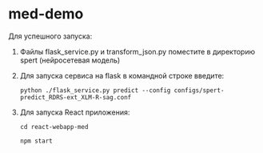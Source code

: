 # med-demo

Для успешного запуска:

1. Файлы flask_service.py и transform_json.py поместите в директорию spert (нейросетевая модель)
2. Для запуска сервиса на flask в командной строке введите:

    `python ./flask_service.py predict --config configs/spert-predict_RDRS-ext_XLM-R-sag.conf`
    
3. Для запуска React приложения:

    `cd react-webapp-med`
    
    `npm start`
